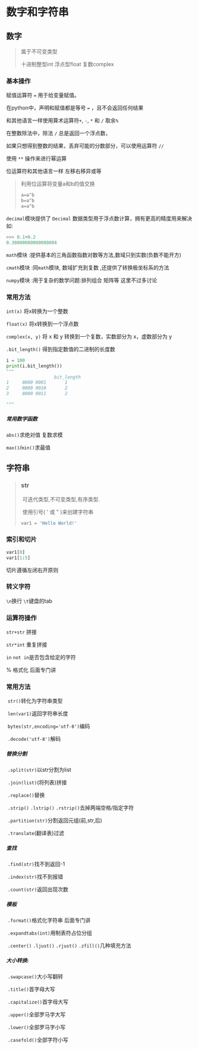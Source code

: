 # 数字和字符串

## 数字
> 属于不可变类型
>
> 十进制整型int 浮点型float 复数complex

### 基本操作

赋值运算符 `=` 用于给变量赋值。

在python中，声明和赋值都是等号 `=` ，且不会返回任何结果

和其他语言一样使用算术运算符`+`, `-`, `*` 和 `/` 取余`%`

在整数除法中，除法 `/` 总是返回一个浮点数，

如果只想得到整数的结果，丢弃可能的分数部分，可以使用运算符 `//`  

使用 `**` 操作来进行幂运算 

位运算符和其他语言一样 左移右移异或等

> 利用位运算将变量a和b的值交换
>
> ```python
> a=a^b
> b=a^b
> a=a^b
> ```

`decimal`模块提供了 `Decimal` 数据类型用于浮点数计算，拥有更高的精度用来解决如:

```python
>>> 0.1+0.2
0.30000000000000004
```

`math`模块 :提供基本的三角函数指数对数等方法,数域只到实数(负数不能开方)

`cmath`模块 :同`math`模块, 数域扩充到复数 ,还提供了转换极坐标系的方法

`numpy`模块 :用于复杂的数学问题:排列组合 矩阵等 这里不过多讨论

### 常用方法

`int(x)` 将x转换为一个整数

`float(x)` 将x转换到一个浮点数

`complex(x, y)` 将 x 和 y 转换到一个复数，实数部分为 x，虚数部分为 y

`.bit_length()` 得到指定数值的二进制的长度数

```python
i = 100
print(i.bit_length())
"""
                  bit_length
1     0000 0001       1
2     0000 0010       2
3     0000 0011       2

"""
```
##### 常用数学函数

`abs()`求绝对值 复数求模

`max()`/`min()`求最值



## 字符串

> ### str
>
> ​    可迭代类型,不可变类型,有序类型.
>
> ​    使用引号( ' 或 " )来创建字符串
>
> ```python
> var1 = 'Hello World!'
> ```

### 索引和切片

 ```python
 var1[0]
 var1[1:5]
 ```
  切片遵循左闭右开原则

### 转义字符

 `\n`换行 `\t`键盘的tab

### 运算符操作

 `str+str` 拼接

 `str*int` 重复拼接

 `in`  `not in`是否包含给定的字符

 % 格式化 后面专门讲

### 常用方法

​    `str()`转化为字符串类型

​    `len(var1)`返回字符串长度

​    `bytes(str,encoding='utf-8')`编码

​    `.decode('utf-8')`解码

#####     替换分割

​    `.split(str)`以str分割为list

​    `.join(list)`(将列表)拼接

​    `.replace()`替换

​    `.strip()` `.lstrip()` `.rstrip()`去掉两端空格/指定字符

​    `.partition(str)`分割返回元组(前,str,后)

​    `.translate`(翻译表)过滤

#####     查找

​    `.find(str)`找不到返回-1

​    `.index(str)`找不到报错

​    `.count(str)`返回出现次数

#####     模板

​    `.format()`格式化字符串 后面专门讲

​    `.expandtabs(int)`用制表符占位分组

​    `.center()` `.ljust()` `.rjust()` `.zfill()`几种填充方法

#####     大小转换:

​    `.swapcase()`大小写翻转

​    `.title()`首字母大写

​    `.capitalize()`首字母大写

​    `.upper()`全部罗马字大写

​    `.lower()`全部罗马字小写

​    `.casefold()`全部字符小写


​    
​    